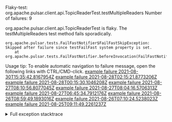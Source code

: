         
Flaky-test: org.apache.pulsar.client.api.TopicReaderTest.testMultipleReaders
Number of failures: 9

org.apache.pulsar.client.api.TopicReaderTest is flaky. The testMultipleReaders test method fails sporadically.

```
org.apache.pulsar.tests.FailFastNotifier$FailFastSkipException: Skipped after failure since testFailFast system property is set.
	at org.apache.pulsar.tests.FailFastNotifier.beforeInvocation(FailFastNotifier.java:88)

```

Usage tip: To enable automatic navigation to failure message, open the following links with CTRL/CMD-click.
[example failure 2021-08-30T15:35:42.8167954Z](https://github.com/apache/pulsar/runs/3463119398?check_suite_focus=true#step:9:3811)
[example failure 2021-08-28T02:15:21.8773206Z](https://github.com/apache/pulsar/runs/3448473880?check_suite_focus=true#step:9:2808)
[example failure 2021-08-28T00:15:30.1046208Z](https://github.com/apache/pulsar/runs/3447917315?check_suite_focus=true#step:9:2176)
[example failure 2021-08-27T08:10:56.8077045Z](https://github.com/apache/pulsar/runs/3440980370?check_suite_focus=true#step:9:2875)
[example failure 2021-08-27T08:04:16.5706313Z](https://github.com/apache/pulsar/runs/3440855241?check_suite_focus=true#step:9:2800)
[example failure 2021-08-27T06:45:34.7912176Z](https://github.com/apache/pulsar/runs/3440411158?check_suite_focus=true#step:9:2801)
[example failure 2021-08-26T08:59:49.1893016Z](https://github.com/apache/pulsar/runs/3430539961?check_suite_focus=true#step:9:3510)
[example failure 2021-08-26T07:10:24.5238023Z](https://github.com/apache/pulsar/runs/3429892136?check_suite_focus=true#step:9:2862)
[example failure 2021-08-25T09:11:49.2261237Z](https://github.com/apache/pulsar/runs/3420085427?check_suite_focus=true#step:10:2768)


<details>
<summary>Full exception stacktrace</summary>
<code><pre>
org.apache.pulsar.tests.FailFastNotifier$FailFastSkipException: Skipped after failure since testFailFast system property is set.
	at org.apache.pulsar.tests.FailFastNotifier.beforeInvocation(FailFastNotifier.java:88)

</pre></code>
</details>

